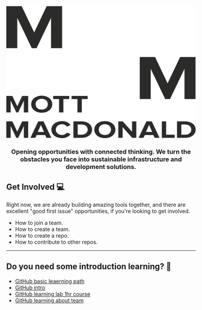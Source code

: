 <div align="center">
	<img src="images/logo.svg" width="700" height="350" alt="MottMacdonald">
	<h3><b>Opening opportunities with connected thinking. We turn the obstacles you face into sustainable infrastructure and development solutions.</b></h3>
</div>

## Get Involved 💻

Right now, we are already building amazing tools together, and there are excellent "good first issue" opportunities, if you're looking to get involved.

* How to join a team.
* How to create a team.
* How to create a repo.
* How to contribute to other repos.

----

## Do you need some introduction learning? 📖
* [GitHub basic leaerning path](https://portal.pinnacleseries.com/#/learningcenter/series?learningPathId=a6b54a3d-cba1-42cd-8935-7bc57eb68f56)
* [GitHub intro](https://portal.pinnacleseries.com/#/home)
* [GitHub learning lab 1hr course](https://lab.github.com/githubtraining/introduction-to-github)
* [GitHub learning about team](https://docs.github.com/en/enterprise-server@3.3/organizations/organizing-members-into-teams/about-teams)
